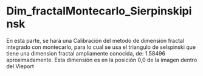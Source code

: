 # Dim_fractalMontecarlo_Sierpinskipinsk
En esta parte, se hará una Calibración del metodo de dimensión fractal integrado con montecarlo, para lo cual se usa el triangulo de selspinski que tiene una dimension fractal ampliamente conocida, de: 1.58496 aproximadamente. Esta dimensión es en la posición 0,0 de la imagen dentro del Vieport
